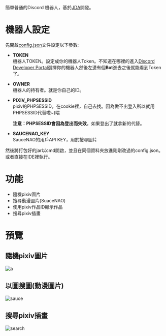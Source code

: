 簡單普通的Discord 機器人，基於[JDA](https://github.com/DV8FromTheWorld/JDA)開發。
# 機器人設定
先開啟[config.json](https://github.com/Huanying04/DiscordRobot/blob/master/config.json)文件設定以下參數: 
* **TOKEN**  
機器人TOKEN。設定成你的機器人Token。不知道在哪裡的進入[Discord Developer Portal](https://discord.com/developers/applications)選擇你的機器人然後左邊有個**Bot**進去之後就能看到Token了。
* **OWNER**  
機器人的持有者。就是你自己的ID。
* **PIXIV_PHPSESSID**  
pixiv的PHPSESSID，在cookie裡，自己去找。因為做不出登入所以就用PHPSESSID代替啦~(喂

  **注意：**PHPSESSID會**因為登出而失效**，如果登出了就拿新的代替。
* **SAUCENAO_KEY**  
SauceNAO的用戶API KEY，用於搜尋圖片

然後將打包好的jar以cmd開啟，並且在同個資料夾放進剛剛改過的config.json。或者直接在IDE裡執行。

# 功能
* 隨機pixiv圖片
* 搜尋動漫圖片(SuaceNAO)
* 使用pixiv作品ID顯示作品
* 搜尋pixiv插畫

# 預覽
## 隨機pixiv圖片
![a](https://github.com/Huanying04/Nekobot/blob/master/images/RandomAnimeIllustration.PNG)
## 以圖搜圖(動漫圖片)
![sauce](https://github.com/Huanying04/Nekobot/blob/master/images/Sauce.PNG)
## 搜尋pixiv插畫
![search](https://github.com/Huanying04/Nekobot/blob/master/images/Search.PNG)
